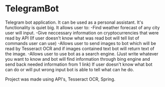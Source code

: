 # TelegramBot
Telegram bot application. It can be used as a personal assistant.
It's functionality is quiet big.
It allows user to:
 -Find weather forecast of any city user will input.
 -Give neccessary information on cryptocurrencies that were read by API (If user doesn't know what was read bot will tell list of commands user can use)
 -Allows user to send images to bot which will be read by Tesseract OCR and if images contained text bot will return text of the image.
 -Allows user to use bot as a search engine. (Just write whatever you want to know and bot will find information through bing engine and send back needed information from 1 link)
If user doesn't know what bot can do or will put wrong input bot is able to tell what can he do.


Project was made using API's, Tesseract OCR, Spring.